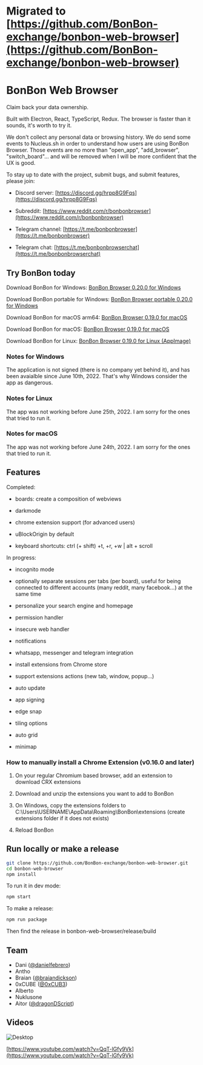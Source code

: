 # Migrated to [https://github.com/BonBon-exchange/bonbon-web-browser](https://github.com/BonBon-exchange/bonbon-web-browser)

# BonBon Web Browser

Claim back your data ownership.

Built with Electron, React, TypeScript, Redux. The browser is faster than it sounds, it's worth to try it.

We don't collect any personal data or browsing history. We do send some events to Nucleus.sh in order to understand how users are using BonBon Browser. Those events are no more than "open_app", "add_browser", "switch_board"... and will be removed when I will be more confident that the UX is good.

To stay up to date with the project, submit bugs, and submit features, please join:

- Discord server: [https://discord.gg/hrpp8G9Fqs](https://discord.gg/hrpp8G9Fqs)

- Subreddit: [https://www.reddit.com/r/bonbonbrowser](https://www.reddit.com/r/bonbonbrowser)

- Telegram channel: [https://t.me/bonbonbrowser](https://t.me/bonbonbrowser)

- Telegram chat: [https://t.me/bonbonbrowserchat](https://t.me/bonbonbrowserchat)

## Try BonBon today

Download BonBon for Windows: [BonBon Browser 0.20.0 for Windows](https://github.com/BonBon-exchange/bonbon-web-browser/releases/download/0.20.0/BonBon.Setup.0.20.0.exe)

Download BonBon portable for Windows: [BonBon Browser portable 0.20.0 for Windows](https://github.com/BonBon-exchange/bonbon-web-browser/releases/download/0.20.0/BonBon.Browser.0.20.0.-.portable.exe)

Download BonBon for macOS arm64: [BonBon Browser 0.19.0 for macOS](https://github.com/BonBon-exchange/bonbon-web-browser/releases/download/v0.19.0-rc1/BonBon-0.19.0-arm64.dmg)

Download BonBon for macOS: [BonBon Browser 0.19.0 for macOS](https://github.com/BonBon-exchange/bonbon-web-browser/releases/download/v0.19.0-rc1/BonBon-0.19.0.dmg)

Download BonBon for Linux: [BonBon Browser 0.19.0 for Linux (AppImage)](https://github.com/BonBon-exchange/bonbon-web-browser/releases/download/v0.19.0-rc1/BonBon-0.19.0.AppImage)

### Notes for Windows

The application is not signed (there is no company yet behind it), and has been avaialble since June 10th, 2022. That's why Windows consider the app as dangerous.

### Notes for Linux

The app was not working before June 25th, 2022. I am sorry for the ones that tried to run it.

### Notes for macOS

The app was not working before June 24th, 2022. I am sorry for the ones that tried to run it.

## Features

Completed:

- boards: create a composition of webviews

- darkmode

- chrome extension support (for advanced users)

- uBlockOrigin by default

- keyboard shortcuts: ctrl (+ shift) +t, +r, +w | alt + scroll

In progress:

- incognito mode

- optionally separate sessions per tabs (per board), useful for being connected to different accounts (many reddit, many facebook...) at the same time

- personalize your search engine and homepage

- permission handler

- insecure web handler

- notifications

- whatsapp, messenger and telegram integration

- install extensions from Chrome store

- support extensions actions (new tab, window, popup...)

- auto update

- app signing

- edge snap

- tiling options

- auto grid

- minimap

### How to manually install a Chrome Extension (v0.16.0 and later)

1. On your regular Chromium based browser, add an extension to download CRX extensions

2. Download and unzip the extensions you want to add to BonBon

3. On Windows, copy the extensions folders to C:\Users\USERNAME\AppData\Roaming\BonBon\extensions (create extensions folder if it does not exists)

4. Reload BonBon

## Run locally or make a release

```bash
git clone https://github.com/BonBon-exchange/bonbon-web-browser.git
cd bonbon-web-browser
npm install
```

To run it in dev mode:

```bash
npm start
```

To make a release:

```bash
npm run package
```

Then find the release in bonbon-web-browser/release/build

## Team

- Dani ([@danielfebrero](https://github.com/danielfebrero))
- Antho
- Braian ([@braiandickson](https://github.com/braiandickson))
- 0xCUBE ([@0xCUB3](https://github.com/0xCUB3))
- Alberto
- Nuklusone
- Aitor ([@dragonDScript](https://github.com/dragonDScript))

## Videos

![Desktop](https://media.giphy.com/media/gbSdr8VkxappmBCoJq/giphy.gif)

[https://www.youtube.com/watch?v=QqT-lGfy9Vk](https://www.youtube.com/watch?v=QqT-lGfy9Vk)
